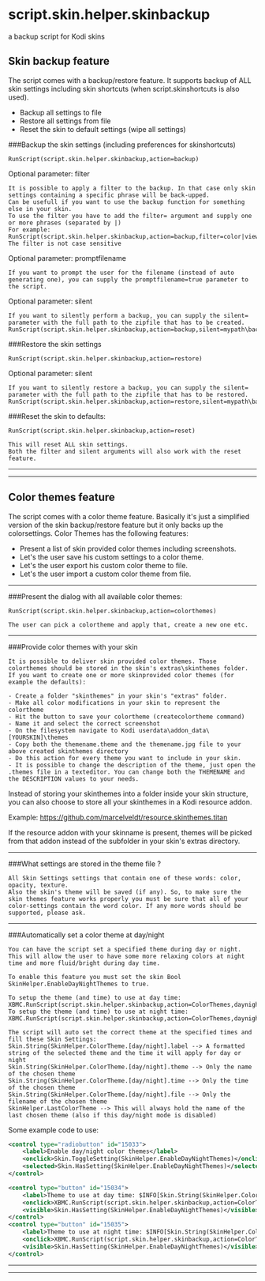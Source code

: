 # script.skin.helper.skinbackup
a backup script for Kodi skins



## Skin backup feature
The script comes with a backup/restore feature. It supports backup of ALL skin settings including skin shortcuts (when script.skinshortcuts is also used). 

- Backup all settings to file
- Restore all settings from file
- Reset the skin to default settings (wipe all settings)

###Backup the skin settings (including preferences for skinshortcuts)
```
RunScript(script.skin.helper.skinbackup,action=backup)             
```

Optional parameter: filter
```
It is possible to apply a filter to the backup. In that case only skin settings containing a specific phrase will be back-upped.
Can be usefull if you want to use the backup function for something else in your skin.
To use the filter you have to add the filter= argument and supply one or more phrases (separated by |)
For example:
RunScript(script.skin.helper.skinbackup,action=backup,filter=color|view|font)    
The filter is not case sensitive
```

Optional parameter: promptfilename
```
If you want to prompt the user for the filename (instead of auto generating one), you can supply the promptfilename=true parameter to the script.
```

Optional parameter: silent
```
If you want to silently perform a backup, you can supply the silent= parameter with the full path to the zipfile that has to be created.
RunScript(script.skin.helper.skinbackup,action=backup,silent=mypath\backup.zip)    
```

###Restore the skin settings
```
RunScript(script.skin.helper.skinbackup,action=restore)             
```

Optional parameter: silent
```
If you want to silently restore a backup, you can supply the silent= parameter with the full path to the zipfile that has to be restored.
RunScript(script.skin.helper.skinbackup,action=restore,silent=mypath\backup.zip)    
```


###Reset the skin to defaults:
```
RunScript(script.skin.helper.skinbackup,action=reset)             

This will reset ALL skin settings.
Both the filter and silent arguments will also work with the reset feature.
```
________________________________________________________________________________________________________
________________________________________________________________________________________________________



## Color themes feature
The script comes with a color theme feature. Basically it's just a simplified version of the skin backup/restore feature but it only backs up the colorsettings. Color Themes has the following features:

- Present a list of skin provided color themes including screenshots.
- Let's the user save his custom settings to a color theme.
- Let's the user export his custom color theme to file.
- Let's the user import a custom color theme from file.

________________________________________________________________________________________________________


###Present the dialog with all available color themes:
```
RunScript(script.skin.helper.skinbackup,action=colorthemes)   

The user can pick a colortheme and apply that, create a new one etc.          
```

________________________________________________________________________________________________________



###Provide color themes with your skin
```
It is possible to deliver skin provided color themes. Those colorthemes should be stored in the skin's extras\skinthemes folder.
If you want to create one or more skinprovided color themes (for example the defaults):

- Create a folder "skinthemes" in your skin's "extras" folder. 
- Make all color modifications in your skin to represent the colortheme
- Hit the button to save your colortheme (createcolortheme command)
- Name it and select the correct screenshot
- On the filesystem navigate to Kodi userdata\addon_data\[YOURSKIN]\themes
- Copy both the themename.theme and the themename.jpg file to your above created skinthemes directory
- Do this action for every theme you want to include in your skin.
- It is possible to change the description of the theme, just open the .themes file in a texteditor. You can change both the THEMENAME and the DESCRIPTION values to your needs.
```

Instead of storing your skinthemes into a folder inside your skin structure, you can also choose to store all your skinthemes in a Kodi resource addon.

Example: https://github.com/marcelveldt/resource.skinthemes.titan

If the resource addon with your skinname is present, themes will be picked from that addon instead of the subfolder in your skin's extras directory.

________________________________________________________________________________________________________


###What settings are stored in the theme file ?
```
All Skin Settings settings that contain one of these words: color, opacity, texture.
Also the skin's theme will be saved (if any). So, to make sure the skin themes feature works properly you must be sure that all of your color-settings contain the word color. If any more words should be supported, please ask.
```

________________________________________________________________________________________________________



###Automatically set a color theme at day/night
```
You can have the script set a specified theme during day or night.
This will allow the user to have some more relaxing colors at night time and more fluid/bright during day time.

To enable this feature you must set the skin Bool SkinHelper.EnableDayNightThemes to true.

To setup the theme (and time) to use at day time:  XBMC.RunScript(script.skin.helper.skinbackup,action=ColorThemes,daynight=day)
To setup the theme (and time) to use at night time:  XBMC.RunScript(script.skin.helper.skinbackup,action=ColorThemes,daynight=night)

The script will auto set the correct theme at the specified times and fill these Skin Settings:
Skin.String(SkinHelper.ColorTheme.[day/night].label --> A formatted string of the selected theme and the time it will apply for day or night
Skin.String(SkinHelper.ColorTheme.[day/night].theme --> Only the name of the chosen theme
Skin.String(SkinHelper.ColorTheme.[day/night].time --> Only the time of the chosen theme
Skin.String(SkinHelper.ColorTheme.[day/night].file --> Only the filename of the chosen theme
SkinHelper.LastColorTheme --> This will always hold the name of the last chosen theme (also if this day/night mode is disabled)
```


Some example code to use:

```xml
<control type="radiobutton" id="15033">
    <label>Enable day/night color themes</label>
    <onclick>Skin.ToggleSetting(SkinHelper.EnableDayNightThemes)</onclick>
    <selected>Skin.HasSetting(SkinHelper.EnableDayNightThemes)</selected>
</control>

<control type="button" id="15034">
    <label>Theme to use at day time: $INFO[Skin.String(SkinHelper.ColorTheme.Day)]</label>
    <onclick>XBMC.RunScript(script.skin.helper.skinbackup,action=ColorThemes,daynight=day)</onclick>
    <visible>Skin.HasSetting(SkinHelper.EnableDayNightThemes)</visible>
</control>
<control type="button" id="15035">
    <label>Theme to use at night time: $INFO[Skin.String(SkinHelper.ColorTheme.Night)]</label>
    <onclick>XBMC.RunScript(script.skin.helper.skinbackup,action=ColorThemes,daynight=night)</onclick>
    <visible>Skin.HasSetting(SkinHelper.EnableDayNightThemes)</visible>
</control>
```

________________________________________________________________________________________________________
________________________________________________________________________________________________________

